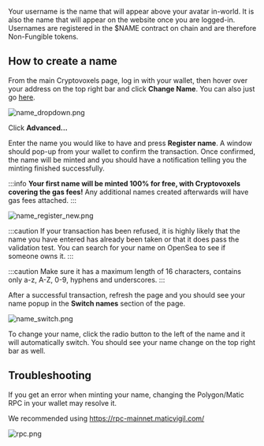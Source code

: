 Your username is the name that will appear above your avatar in-world. It is also the name that will appear on the website once you are logged-in.
Usernames are registered in the $NAME contract on chain and are therefore Non-Fungible tokens.

## How to create a name
From the main Cryptovoxels page, log in with your wallet, then hover over your address on the top right bar and click **Change Name**. You can also just go [here](https://www.cryptovoxels.com/account/names).

![name_dropdown.png](/username/name_dropdown.png)

Click **Advanced...**

Enter the name you would like to have and press **Register name**. A window should pop-up from your wallet to confirm the transaction. 
Once confirmed, the name will be minted and you should have a notification telling you the minting finished successfully.

:::info
**Your first name will be minted 100% for free, with Cryptovoxels covering the gas fees!** Any additional names created afterwards will have gas fees attached.
:::

![name_register_new.png](/username/name_register_new.png)

:::caution
If your transaction has been refused, it is highly likely that the name you have entered has already been taken or that it does pass the validation test. You can search for your name on OpenSea to see if someone owns it.
:::

:::caution
Make sure it has a maximum length of 16 characters, contains only a-z, A-Z, 0-9, hyphens and underscores.
:::

After a successful transaction, refresh the page and you should see your name popup in the **Switch names** section of the page.

![name_switch.png](/username/name_switch.png)

To change your name, click the radio button to the left of the name and it will automatically switch.
You should see your name change on the top right bar as well.

## Troubleshooting
If you get an error when minting your name, changing the Polygon/Matic RPC in your wallet may resolve it.

We recommended using https://rpc-mainnet.maticvigil.com/

![rpc.png](/createawearable/rpc.png)

